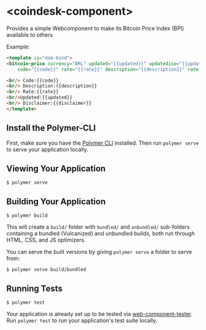 # \<coindesk-component\>

Provides a simple Webcomponent to make its Bitcoin Price Index (BPI) available to others


Example:
<!---
```
<custom-element-demo>
  <template>
    <script src="../webcomponentsjs/webcomponents-lite.js"></script>    
    <link rel="import" href="bitcoin-price.html">
    <next-code-block></next-code-block>
  </template>
</custom-element-demo>
```
-->
```html
<template is="dom-bind">
<bitcoin-price currency="BRL" updated="{{updated}}" updatediso="{{updatediso}}" updateduk="{{updateduk}}" disclaimer="{{disclaimer}}"
    code="{{code}}" rate="{{rate}}" description="{{description}}" rate_float="{{rate_float}}"></bitcoin-price>

<br/> Code:{{code}}
<br/> Description:{{description}}
<br/> Rate:{{rate}}
<br/>Updated:{{updated}}
<br/> Disclaimer:{{disclaimer}}
</template>
```

## Install the Polymer-CLI

First, make sure you have the [Polymer CLI](https://www.npmjs.com/package/polymer-cli) installed. Then run `polymer serve` to serve your application locally.

## Viewing Your Application

```
$ polymer serve
```

## Building Your Application

```
$ polymer build
```

This will create a `build/` folder with `bundled/` and `unbundled/` sub-folders
containing a bundled (Vulcanized) and unbundled builds, both run through HTML,
CSS, and JS optimizers.

You can serve the built versions by giving `polymer serve` a folder to serve
from:

```
$ polymer serve build/bundled
```

## Running Tests

```
$ polymer test
```

Your application is already set up to be tested via [web-component-tester](https://github.com/Polymer/web-component-tester). Run `polymer test` to run your application's test suite locally.
